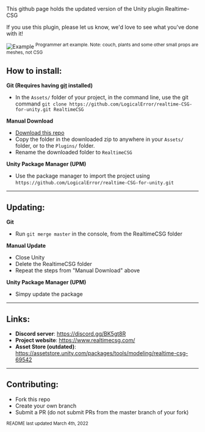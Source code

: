 This github page holds the updated version of the Unity plugin Realtime-CSG

If you use this plugin, please let us know, we'd love to see what you've done with it!

![Example](Readme/Images/house_view.png)
<sup>Programmer art example. Note: couch, plants and some other small props are meshes, not CSG</sup>


**How to install**:
---
**Git (Requires having [git](https://git-scm.com/) installed)**

* In the `Assets/` folder of your project, in the command line, use the git command `git clone https://github.com/LogicalError/realtime-CSG-for-unity.git RealtimeCSG`

**Manual Download**

* [Download this repo](https://github.com/LogicalError/realtime-CSG-for-unity/archive/refs/heads/master.zip)
* Copy the folder in the downloaded zip to anywhere in your `Assets/` folder, or to the `Plugins/` folder.
* Rename the downloaded folder to `RealtimeCSG`

**Unity Package Manager (UPM)**

* Use the package manager to import the project using `https://github.com/LogicalError/realtime-CSG-for-unity.git`

---

**Updating:**
---
**Git**

* Run `git merge master` in the console, from the RealtimeCSG folder

**Manual Update**
* Close Unity
* Delete the RealtimeCSG folder
* Repeat the steps from "Manual Download" above

**Unity Package Manager (UPM)**
* Simpy update the package

---

**Links:**
---

* **Discord server**: https://discord.gg/BK5gt8R
* **Project website**: https://www.realtimecsg.com/
* **Asset Store (outdated)**: https://assetstore.unity.com/packages/tools/modeling/realtime-csg-69542

---

**Contributing:**
---

* Fork this repo
* Create your own branch
* Submit a PR (do not submit PRs from the master branch of your fork)

<sub>README last updated March 4th, 2022</sup>
